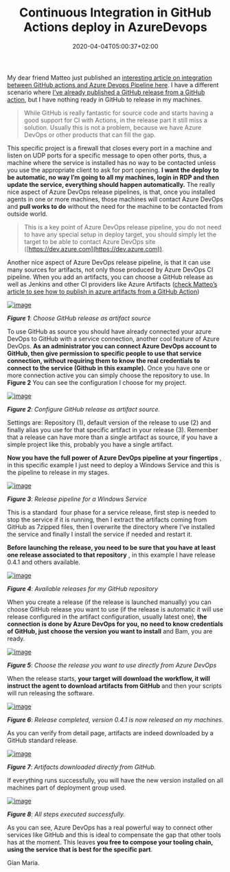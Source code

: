 ﻿---
title: "Continuous Integration in GitHub Actions deploy in AzureDevops"
description: ""
date: 2020-04-04T05:00:37+02:00
draft: false
tags: [Azure Devops,Github]
categories: [GitHub]
---
My dear friend Matteo just published an [interesting article on integration between GitHub actions and Azure Devops Pipeline here](https://mattvsts.github.io/2020/04/03/CI-on-github-actions-CD-on-Azure-Pipelines/). I have a different scenario where [I’ve already published a GitHub release from a GitHub action](http://www.codewrecks.com/blog/index.php/2020/03/22/github-actions-plus-gitversion/), but I have nothing ready in GitHub to release in my machines.

> While GitHub is really fantastic for source code and starts having a good support for CI with Actions, in the release part it still miss a solution. Usually this is not a problem, because we have Azure DevOps or other products that can fill the gap.

This specific project is a firewall that closes every port in a machine and listen on UDP ports for a specific message to open other ports, thus, a machine where the service is installed has no way to be contacted unless you use the appropriate client to ask for port opening.  **I want the deploy to be automatic, no way I’m going to all my machines, login in RDP and then update the service, everything should happen automatically.** The really nice aspect of Azure DevOps release pipelines, is that, once you installed agents in one or more machines, those machines will contact Azure DevOps and  **pull works to do** without the need for the machine to be contacted from outside world.

> This is a key point of Azure DevOps release pipeline, you do not need to have any special setup in deploy target, you should simply let the target to be able to contact Azure DevOps site ([https://dev.azure.com](https://dev.azure.com)).

Another nice aspect of Azure DevOps release pipeline, is that it can use many sources for artifacts, not only those produced by Azure DevOps CI pipeline. When you add an artifacts, you can choose a GitHub release as well as Jenkins and other CI providers like Azure Artifacts ([check Matteo’s article to see how to publish in azure artifacts from a GitHub Action](https://mattvsts.github.io/2020/04/03/CI-on-github-actions-CD-on-Azure-Pipelines/))

[![image](http://www.codewrecks.com/blog/wp-content/uploads/2020/04/image_thumb.png "image")](http://www.codewrecks.com/blog/wp-content/uploads/2020/04/image.png)

 ***Figure 1***: *Choose GitHub release as artifact source*

To use GitHub as source you should have already connected your azure DevOps to GitHub with a service connection, another cool feature of Azure DevOps. **As an administrator you can connect Azure DevOps account to GitHub, then give permission to specific people to use that service connection, without requiring them to know the real credentials to connect to the service (Github in this example).** Once you have one or more connection active you can simply choose the repository to use. In  **Figure 2** You can see the configuration I choose for my project.

[![image](http://www.codewrecks.com/blog/wp-content/uploads/2020/04/image_thumb-1.png "image")](http://www.codewrecks.com/blog/wp-content/uploads/2020/04/image-1.png)

 ***Figure 2***: *Configure GitHub release as artifact source.*

Settings are: Repository (1), default version of the release to use (2) and finally alias you use for that specific artifact in your release (3). Remember that a release can have more than a single artifact as source, if you have a simple project like this, probably you have a single artifact.

 **Now you have the full power of Azure DevOps pipeline at your fingertips** , in this specific example I just need to deploy a Windows Service and this is the pipeline to release in my stages.

[![image](http://www.codewrecks.com/blog/wp-content/uploads/2020/04/image_thumb-2.png "image")](http://www.codewrecks.com/blog/wp-content/uploads/2020/04/image-2.png)

 ***Figure 3***: *Release pipeline for a Windows Service*

This is a standard  four phase for a service release, first step is needed to stop the service if it is running, then I extract the artifacts coming from GitHub as 7zipped files, then I overwrite the directory where I’ve installed the service and finally I install the service if needed and restart it.

 **Before launching the release, you need to be sure that you have at least one release associated to that repository** , in this example I have release 0.4.1 and others available.

[![image](http://www.codewrecks.com/blog/wp-content/uploads/2020/04/image_thumb-3.png "image")](http://www.codewrecks.com/blog/wp-content/uploads/2020/04/image-3.png)

 ***Figure 4***: *Available releases for my GitHub repository*

When you create a release (if the release is launched manually) you can choose GitHub release you want to use (if the release is automatic it will use release configured in the artifact configuration, usually latest one),  **the connection is done by Azure DevOps for you, no need to know credentials of GitHub, just choose the version you want to install** and Bam, you are ready.

[![image](http://www.codewrecks.com/blog/wp-content/uploads/2020/04/image_thumb-4.png "image")](http://www.codewrecks.com/blog/wp-content/uploads/2020/04/image-4.png)

 ***Figure 5***: *Choose the release you want to use directly from Azure DevOps*

When the release starts,  **your target will download the workflow, it will instruct the agent to download artifacts from GitHub** and then your scripts will run releasing the software.

[![image](http://www.codewrecks.com/blog/wp-content/uploads/2020/04/image_thumb-5.png "image")](http://www.codewrecks.com/blog/wp-content/uploads/2020/04/image-5.png)

 ***Figure 6***: *Release completed, version 0.4.1 is now released on my machines.*

As you can verify from detail page, artifacts are indeed downloaded by a GitHub standard release.

[![image](http://www.codewrecks.com/blog/wp-content/uploads/2020/04/image_thumb-6.png "image")](http://www.codewrecks.com/blog/wp-content/uploads/2020/04/image-6.png)

 ***Figure 7***: *Artifacts downloaded directly from GitHub.*

If everything runs successfully, you will have the new version installed on all machines part of deployment group used.

[![image](http://www.codewrecks.com/blog/wp-content/uploads/2020/04/image_thumb-7.png "image")](http://www.codewrecks.com/blog/wp-content/uploads/2020/04/image-7.png)

 ***Figure 8***: *All steps executed successfully.*

As you can see, Azure DevOps has a real powerful way to connect other services like GitHub and this is ideal to compensate the gap that other tools has at the moment. This leaves **you free to compose your tooling chain, using the service that is best for the specific part**.

Gian Maria.
